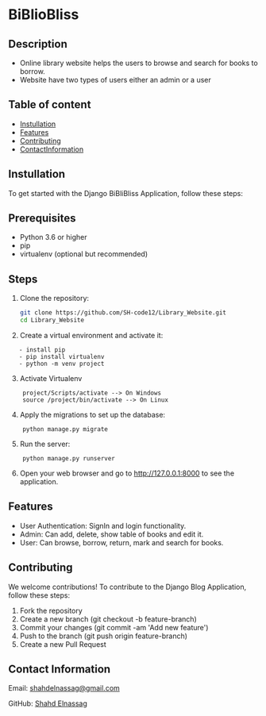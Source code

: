 # BiBlioBliss

## Description
- Online library website helps the users to browse and search for books to borrow.
- Website have two types of users either an admin or a user

## Table of content
- [Instullation](#Instullation)
- [Features](#features)
- [Contributing](#contributing)
- [ContactInformation](#contact-information)

## Instullation
To get started with the Django BiBliBliss Application, follow these steps:

## Prerequisites
- Python 3.6 or higher
- pip
- virtualenv (optional but recommended)

## Steps
1. Clone the repository:
   ```bash
   git clone https://github.com/SH-code12/Library_Website.git
   cd Library_Website
2. Create a virtual environment and activate it:
 ```
    - install pip
    - pip install virtualenv
    - python -m venv project 
```
3. Activate Virtualenv
```
    project/Scripts/activate --> On Windows
    source /project/bin/activate --> On Linux
```
4. Apply the migrations to set up the database:
```
    python manage.py migrate
```
5. Run the server:
```
    python manage.py runserver
```
6. Open your web browser and go to http://127.0.0.1:8000 to see the application.

## Features
- User Authentication: SignIn and login functionality.
- Admin: Can add, delete, show table of books and edit it.
- User: Can browse, borrow, return, mark and search for books.

## Contributing

We welcome contributions! To contribute to the Django Blog Application, follow these steps:

1. Fork the repository
2. Create a new branch (git checkout -b feature-branch)
3. Commit your changes (git commit -am 'Add new feature')
4. Push to the branch (git push origin feature-branch)
5. Create a new Pull Request

## Contact Information

Email: shahdelnassag@gmail.com

GitHub: [Shahd Elnassag](#https://github.com/SH-code12)











